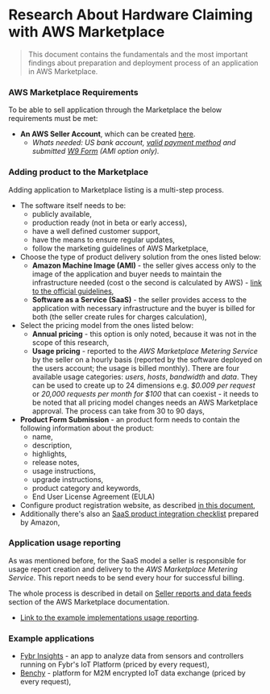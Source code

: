 # Research About Hardware Claiming with AWS Marketplace

> This document contains the fundamentals and the most important findings about
> preparation and deployment process of an application in AWS Marketplace.

### AWS Marketplace Requirements

To be able to sell application through the Marketplace the below requirements
must be met:

 - **An AWS Seller Account**, which can be created [here](https://aws.amazon.com/marketplace/management/tour/).
   - *Whats needed: US bank account, [valid payment method](https://portal.aws.amazon.com/gp/aws/developer/account?ie=UTF8&action=payment-method) and submitted [W9 Form](https://core-docs.s3.amazonaws.com/documents/asset/uploaded_file/142225/W-9.pdf) (AMI option only).*


### Adding product to the Marketplace

Adding application to Marketplace listing is a multi-step process.

- The software itself needs to be:
  - publicly available,
  - production ready (not in beta or early access),
  - have a well defined customer support,
  - have the means to ensure regular updates,
  - follow the marketing guidelines of AWS Marketplace,
- Choose the type of product delivery solution from the ones listed below:
  - **Amazon Machine Image (AMI)** - the seller gives access only to the image of the application and buyer needs to maintain the infrastructure needed (cost o the second is calculated by AWS) - [link to the official guidelines](https://docs.aws.amazon.com/marketplace/latest/userguide/saas-guidelines.html),
  - **Software as a Service (SaaS)** - the seller provides access to the application with necessary infrastructure and the buyer is billed for both (the seller create rules for charges calculation),
- Select the pricing model from the ones listed below:
  - **Annual pricing** - this option is only noted, because it was not in the scope of this research,
  - **Usage pricing** - reported to the *AWS Marketplace Metering Service* by the seller on a hourly basis (reported by the software deployed on the users account; the usage is billed monthly). There are four available usage categories: *users*, *hosts*, *bandwidth* and *data*. They can be used to create up to 24 dimensions e.g. *$0.009 per request* or *20,000 requests per month for $100* that can coexist - it needs to be noted that all pricing model changes needs an AWS Marketplace approval. The process can take from 30 to 90 days,
- **Product Form Submission** - an product form needs to contain the following information about the product:
  - name,
  - description,
  - highlights,
  - release notes,
  - usage instructions,
  - upgrade instructions,
  - product category and keywords,
  - End User License Agreement (EULA)
- Configure product registration website, as described [in this document](https://docs.aws.amazon.com/marketplace/latest/userguide/saas-prepare.html),
- Additionally there's also an [SaaS product integration checklist](https://docs.aws.amazon.com/marketplace/latest/userguide/aws-marketplace-integration-checklist.html) prepared by Amazon,

### Application usage reporting

As was mentioned before, for the SaaS model a seller is responsible for usage report creation and delivery to the *AWS Marketplace Metering Service*. This report needs to be send every hour for successful billing.

The whole process is described in detail on [Seller reports and data feeds](https://docs.aws.amazon.com/marketplace/latest/userguide/reports-and-data-feed.html) section of the AWS Marketplace documentation.

- [Link to the example implementations usage reporting](https://docs.aws.amazon.com/marketplace/latest/userguide/saas-code-examples.html).

### Example applications

- [Fybr Insights](https://aws.amazon.com/marketplace/pp/B074Z86M48?qid=1602078242950&sr=0-5&ref_=srh_res_product_title) - an app to analyze data from sensors and controllers running on Fybr's IoT Platform (priced by every request),
- [Benchy](https://aws.amazon.com/marketplace/pp/B07TZNMDT8?qid=1602078242950&sr=0-6&ref_=srh_res_product_title) - platform for M2M encrypted IoT data exchange (priced by every request),
